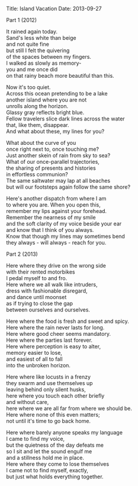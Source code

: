 Title: Island Vacation
Date: 2013-09-27

Part 1 (2012)

It rained again today.  
Sand's less white than beige  
and not quite fine  
but still I felt the quivering  
of the spaces between my fingers.  
I walked as slowly as memory-  
you and me once did  
on that rainy beach more beautiful than this.  

Now it's too quiet.  
Across this ocean pretending to be a lake  
another island where you are not  
unrolls along the horizon.  
Glassy gray reflects bright blue.  
Fellow travelers slice dark lines across the water  
that, like them, disappear.  
And what about these, my lines for you?  

What about the curve of you  
once right next to, once touching me?  
Just another skein of rain from sky to sea?  
What of our once-parallel trajectories,  
the sharing of presents and histories  
in effortless communion?  
The same saltwater may lap at all beaches  
but will our footsteps again follow the same shore?  

Here's another dispatch from where I am  
to where you are. When you open this,  
remember my lips against your forehead.  
Remember the nearness of my smile  
and the soft clarity of my voice beside your ear  
and know that I think of you always.  
Know that though my lines may sometimes bend  
they always - will always - reach for you.  

Part 2 (2013)

Here where they drive on the wrong side  
with their rented motorbikes  
I pedal myself to and fro.  
Here where we all walk like intruders,  
dress with fashionable disregard,  
and dance until moonset  
as if trying to close the gap  
between ourselves and ourselves.  

Here where the food is fresh and sweet and spicy.  
Here where the rain never lasts for long.  
Here where good cheer seems mandatory.  
Here where the parties last forever.  
Here where perception is easy to alter,  
memory easier to lose,  
and easiest of all to fall  
into the unbroken horizon.  

Here where like locusts in a frenzy  
they swarm and use themselves up  
leaving behind only silent husks,  
here where you touch each other briefly  
and without care,  
here where we are all far from where we should be.  
Here where none of this even matters;  
not until it's time to go back home.  

Here where barely anyone speaks my language  
I came to find my voice,  
but the quietness of the day defeats me  
so I sit and let the sound engulf me  
and a stillness hold me in place.  
Here where they come to lose themselves  
I came not to find myself, exactly,  
but just what holds everything together.  